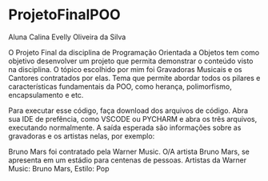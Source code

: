 # ProjetoFinalPOO
Aluna Calina Evelly Oliveira da Silva

O Projeto Final da disciplina de Programação Orientada a Objetos tem como objetivo desenvolver um projeto que permita demonstrar o conteúdo
visto na disciplina. O tópico escolhido por mim foi Gravadoras Musicais e os Cantores contratados por elas. Tema que permite abordar todos os pilares e características fundamentais da POO, como herança, polimorfismo, encapsulamento e etc. 

Para executar esse código, faça download dos arquivos de código. Abra sua IDE de prefência, como VSCODE ou PYCHARM e abra os três arquivos, executando normalmente. A saída esperada são informações sobre as gravadoras e os artistas nelas, por exemplo: 

Bruno Mars foi contratado pela Warner Music.
O/A artista Bruno Mars, se apresenta em um estádio para centenas de pessoas.
Artistas da Warner Music:
Bruno Mars, Estilo: Pop
